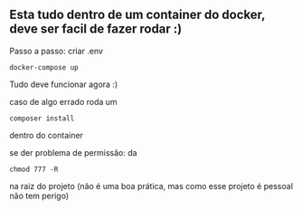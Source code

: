 ## Esta tudo dentro de um container do docker, deve ser facil de fazer rodar :)

Passo a passo:
criar .env
```
docker-compose up
```
Tudo deve funcionar agora :)

caso de algo errado roda um 
```
composer install
```
dentro do container

se der problema de permissão: da 
```
chmod 777 -R
```
na raiz do projeto (não é uma boa prática, mas como esse projeto é pessoal não tem perigo) 
